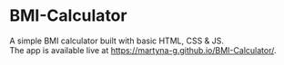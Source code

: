 # BMI-Calculator

A simple BMI calculator built with basic HTML, CSS & JS. <br />
The app is available live at https://martyna-g.github.io/BMI-Calculator/.
